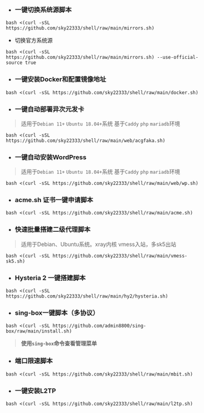 - ###  一键切换系统源脚本
```
bash <(curl -sSL https://github.com/sky22333/shell/raw/main/mirrors.sh)
```
- 切换官方系统源
```
bash <(curl -sSL https://github.com/sky22333/shell/raw/main/mirrors.sh) --use-official-source true
```

- ###  一键安装Docker和配置镜像地址
```
bash <(curl -sSL https://github.com/sky22333/shell/raw/main/docker.sh)
```


- ###  一键自动部署异次元发卡
> 适用于`Debian 11+` `Ubuntu 18.04+`系统    基于`Caddy` `php` `mariadb`环境
```
bash <(curl -sSL https://github.com/sky22333/shell/raw/main/web/acgfaka.sh)
```

- ### 一键自动安装WordPress
> 适用于`Debian 11+` `Ubuntu 18.04+`系统    基于`Caddy` `php` `mariadb`环境
```
bash <(curl -sSL https://github.com/sky22333/shell/raw/main/web/wp.sh)
```


- ###  acme.sh 证书一键申请脚本

```
bash <(curl -sSL https://github.com/sky22333/shell/raw/main/acme.sh)
```


- ###  快速批量搭建二级代理脚本

> 适用于Debian、Ubuntu系统。xray内核 vmess入站，多sk5出站


```
bash <(curl -sSL https://github.com/sky22333/shell/raw/main/vmess-sk5.sh)
```

- ### Hysteria 2 一键搭建脚本


```
bash <(curl -sSL https://github.com/sky22333/shell/raw/main/hy2/hysteria.sh)
```

- ### sing-box一键脚本（多协议）
```
bash <(curl -sSL https://github.com/admin8800/sing-box/raw/main/install.sh)
```
> **使用`sing-box`命令查看管理菜单**


- ###  端口限速脚本

```
bash <(curl -sSL https://github.com/sky22333/shell/raw/main/mbit.sh)
```

- ###  一键安装L2TP

```
bash <(curl -sSL https://github.com/sky22333/shell/raw/main/l2tp.sh)
```